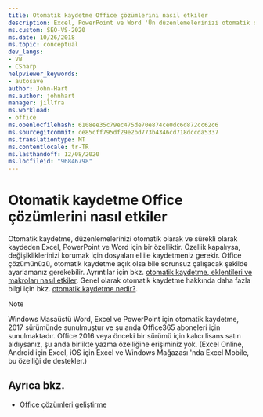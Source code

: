 ```yaml
---
title: Otomatik kaydetme Office çözümlerini nasıl etkiler
description: Excel, PowerPoint ve Word 'Ün düzenlemelerinizi otomatik olarak ve sürekli olarak kaydeden bir özelliği nasıl otomatik olarak kaydedeceğini öğrenin.
ms.custom: SEO-VS-2020
ms.date: 10/26/2018
ms.topic: conceptual
dev_langs:
- VB
- CSharp
helpviewer_keywords:
- autosave
author: John-Hart
ms.author: johnhart
manager: jillfra
ms.workload:
- office
ms.openlocfilehash: 6108ee35c79ec475de70e874ce0dc6d872cc62c6
ms.sourcegitcommit: ce85cff795df29e2bd773b4346cd718dccda5337
ms.translationtype: MT
ms.contentlocale: tr-TR
ms.lasthandoff: 12/08/2020
ms.locfileid: "96846798"
---
```

# <a name="how-autosave-impacts-office-solutions"></a>Otomatik kaydetme Office çözümlerini nasıl etkiler

Otomatik kaydetme, düzenlemelerinizi otomatik olarak ve sürekli olarak kaydeden Excel, PowerPoint ve Word için bir özelliktir. Özellik kapalıysa, değişikliklerinizi korumak için dosyaları el ile kaydetmeniz gerekir. Office çözümünüzü, otomatik kaydetme açık olsa bile sorunsuz çalışacak şekilde ayarlamanız gerekebilir. Ayrıntılar için bkz. [otomatik kaydetme, eklentileri ve makroları nasıl etkiler](/office/vba/library-reference/concepts/how-autosave-impacts-addins-and-macros). Genel olarak otomatik kaydetme hakkında daha fazla bilgi için bkz. [otomatik kaydetme nedir?](https://support.office.com/en-US/article/What-is-AutoSave-6d6bd723-ebfd-4e40-b5f6-ae6e8088f7a5).

> [!NOTE]
> Windows Masaüstü Word, Excel ve PowerPoint için otomatik kaydetme, 2017 sürümünde sunulmuştur ve şu anda Office365 aboneleri için sunulmaktadır. Office 2016 veya önceki bir sürümü için kalıcı lisans satın aldıysanız, şu anda birlikte yazma özelliğine erişiminiz yok. (Excel Online, Android için Excel, iOS için Excel ve Windows Mağazası 'nda Excel Mobile, bu özelliği de destekler.)

## <a name="see-also"></a>Ayrıca bkz.
- [Office çözümleri geliştirme](./developing-office-solutions.md)

